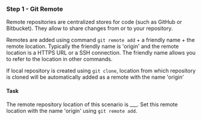 ### Step 1 - Git Remote

Remote repositories are centralized stores for code (such as GitHub or Bitbucket). 
They allow to share changes from or to your repository.

Remotes are added using command `git remote add` + a friendly name + the remote location. 
Typically the friendly name is 'origin' and the remote location is a HTTPS URL or a SSH connection.
The friendly name allows you to refer to the location in other commands.

If local repository is created using `git clone`, location from which repository is cloned will be automatically added as a remote with the name 'origin'

#### Task
The remote repository location of this scenario is ___. 
Set this remote location with the name 'origin' using `git remote add`.
